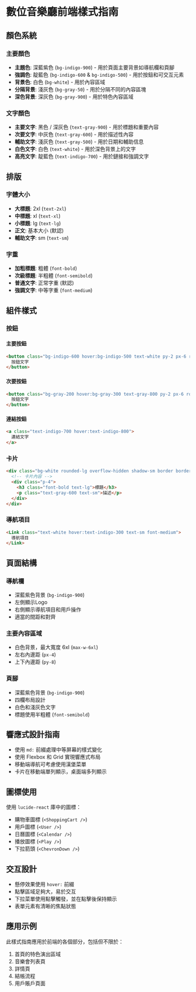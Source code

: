 # 數位音樂廳前端樣式指南

## 顏色系統

### 主要顏色

- **主題色**: 深藍紫色 (`bg-indigo-900`) - 用於頁面主要背景如導航欄和頁腳
- **強調色**: 靛藍色 (`bg-indigo-600` & `bg-indigo-500`) - 用於按鈕和可交互元素
- **背景色**: 白色 (`bg-white`) - 用於內容區域
- **分隔背景**: 淺灰色 (`bg-gray-50`) - 用於分隔不同的內容區塊
- **深色背景**: 深灰色 (`bg-gray-900`) - 用於特色內容區域

### 文字顏色

- **主要文字**: 黑色 / 深灰色 (`text-gray-900`) - 用於標題和重要內容
- **次要文字**: 中灰色 (`text-gray-600`) - 用於描述性內容
- **輔助文字**: 淺灰色 (`text-gray-500`) - 用於日期和輔助信息
- **白色文字**: 白色 (`text-white`) - 用於深色背景上的文字
- **高亮文字**: 靛藍色 (`text-indigo-700`) - 用於鏈接和強調文字

## 排版

### 字體大小

- **大標題**: 2xl (`text-2xl`)
- **中標題**: xl (`text-xl`)
- **小標題**: lg (`text-lg`)
- **正文**: 基本大小 (默認)
- **輔助文字**: sm (`text-sm`)

### 字重

- **加粗標題**: 粗體 (`font-bold`)
- **次級標題**: 半粗體 (`font-semibold`)
- **普通文字**: 正常字重 (默認)
- **強調文字**: 中等字重 (`font-medium`)

## 組件樣式

### 按鈕

#### 主要按鈕

```html
<button class="bg-indigo-600 hover:bg-indigo-500 text-white py-2 px-6 rounded">
  按鈕文字
</button>
```

#### 次要按鈕

```html
<button class="bg-gray-200 hover:bg-gray-300 text-gray-800 py-2 px-6 rounded">
  按鈕文字
</button>
```

#### 連結按鈕

```html
<a class="text-indigo-700 hover:text-indigo-800">
  連結文字
</a>
```

### 卡片

```html
<div class="bg-white rounded-lg overflow-hidden shadow-sm border border-gray-200">
  <!-- 卡片內容 -->
  <div class="p-4">
    <h3 class="font-bold text-lg">標題</h3>
    <p class="text-gray-600 text-sm">描述</p>
  </div>
</div>
```

### 導航項目

```html
<Link class="text-white hover:text-indigo-300 text-sm font-medium">
  導航項目
</Link>
```

## 頁面結構

### 導航欄

- 深藍紫色背景 (`bg-indigo-900`)
- 左側顯示Logo
- 右側顯示導航項目和用戶操作
- 適當的間距和對齊

### 主要內容區域

- 白色背景，最大寬度 6xl (`max-w-6xl`)
- 左右內邊距 (`px-4`)
- 上下內邊距 (`py-8`)

### 頁腳

- 深藍紫色背景 (`bg-indigo-900`)
- 四欄布局設計
- 白色和淺灰色文字
- 標題使用半粗體 (`font-semibold`)

## 響應式設計指南

- 使用 `md:` 前綴處理中等屏幕的樣式變化
- 使用 Flexbox 和 Grid 實現響應式布局
- 移動端導航可考慮使用漢堡菜單
- 卡片在移動端單列顯示，桌面端多列顯示

## 圖標使用

使用 `lucide-react` 庫中的圖標：

- 購物車圖標 (`<ShoppingCart />`)
- 用戶圖標 (`<User />`)
- 日曆圖標 (`<Calendar />`)
- 播放圖標 (`<Play />`)
- 下拉箭頭 (`<ChevronDown />`)

## 交互設計

- 懸停效果使用 `hover:` 前綴
- 點擊區域足夠大，易於交互
- 下拉菜單使用點擊觸發，並在點擊後保持顯示
- 表單元素有清晰的焦點狀態

## 應用示例

此樣式指南應用於前端的各個部分，包括但不限於：

1. 首頁的特色演出區域
2. 音樂會列表頁
3. 詳情頁
4. 結帳流程
5. 用戶賬戶頁面
